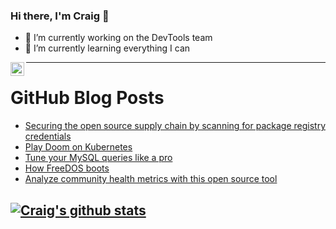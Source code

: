 ### Hi there, I'm Craig 👋

<!--
**CraigTeelFugro/CraigTeelFugro** is a ✨ _special_ ✨ repository because its `README.md` (this file) appears on your GitHub profile.

Here are some ideas to get you started:
-->

- 🔭 I’m currently working on the DevTools team
- 🌱 I’m currently learning everything I can

[<img align="left" alt="Craig Teel | LinkedIn" width="22px" src="https://cdn.jsdelivr.net/npm/simple-icons@v3/icons/linkedin.svg" />][linkedin]

---

# GitHub Blog Posts

<!-- BLOG-POST-LIST:START -->
- [Securing the open source supply chain by scanning for package registry credentials](https://github.blog/2021-06-08-securing-open-source-supply-chain-scanning-package-registry-credentials/)
- [Play Doom on Kubernetes](https://opensource.com/article/21/6/kube-doom)
- [Tune your MySQL queries like a pro](https://opensource.com/article/21/5/mysql-query-tuning)
- [How FreeDOS boots](https://opensource.com/article/21/6/freedos-boots)
- [Analyze community health metrics with this open source tool](https://opensource.com/article/21/6/health-metrics-cauldron)
<!-- BLOG-POST-LIST:END -->

## [![Craig's github stats](https://github-readme-stats.vercel.app/api?username=craigteelfugro)](https://github.com/anuraghazra/github-readme-stats)


[linkedin]: https://linkedin.com/in/craig-teel-b8786771
